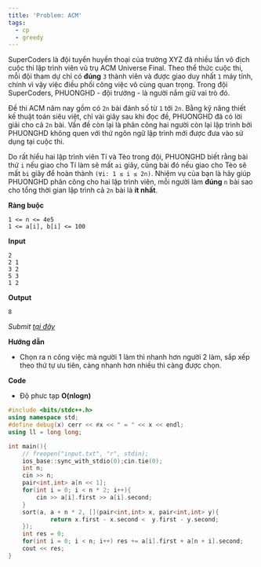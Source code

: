 ```yaml
---
title: 'Problem: ACM'
tags:
  - cp
  - greedy
---
```

SuperCoders là đội tuyển huyền thoại của trường XYZ đã nhiều lần vô địch cuộc thi lập trình viên vũ trụ ACM Universe Final. Theo thể thức cuộc thi, mỗi đội tham dự chỉ có **đúng** `3` thành viên và được giao duy nhất `1` máy tính, chính vì vậy việc điều phối công việc vô cùng quan trọng. Trong đội SuperCoders, PHUONGHD - đội trưởng - là người nắm giữ vai trò đó.

Đề thi ACM năm nay gồm có `2n` bài đánh số từ `1` tới `2n`. Bằng kỹ năng thiết kế thuật toán siêu việt, chỉ vài giây sau khi đọc đề, PHUONGHD đã có lời giải cho cả `2n` bài. Vấn đề còn lại là phân công hai người còn lại lập trình bởi PHUONGHD không quen với thứ ngôn ngữ lập trình mới được đưa vào sử dụng tại cuộc thi.

Do rất hiểu hai lập trình viên Tí và Tèo trong đội, PHUONGHD biết rằng bài thứ `i` nếu giao cho Tí làm sẽ mất 
`ai` giây, cũng bài đó nếu giao cho Tèo sẽ mất `bi` giây để hoàn thành `(∀i: 1 ≤ i ≤ 2n)`. Nhiệm vụ của bạn là hãy giúp PHUONGHD phân công cho hai lập trình viên, mỗi người làm **đúng** `n` bài sao cho tổng thời gian lập trình cả `2n` bài là **ít nhất**.

<!--more-->

**Ràng buộc**

```
1 <= n <= 4e5
1 <= a[i], b[i] <= 100
```

**Input**

```
2
2 1
3 2
5 3
1 2
```

**Output**

```
8
```

*Submit [tại đây](https://oj.vnoi.info/problem/acmnb)*

**Hướng dẫn**

- Chọn ra n công việc mà người 1 làm thì nhanh hơn người 2 làm, sắp xếp theo thứ tự ưu tiên, càng nhanh hơn nhiều thì càng được chọn.

**Code**

- Độ phưc tạp **O(nlogn)**

```cpp
#include <bits/stdc++.h>
using namespace std;
#define debug(x) cerr << #x << " = " << x << endl;
using ll = long long;

int main(){
    // freopen("input.txt", "r", stdin);
    ios_base::sync_with_stdio(0);cin.tie(0);
    int n;
    cin >> n;
    pair<int,int> a[n << 1];
    for(int i = 0; i < n * 2; i++){
        cin >> a[i].first >> a[i].second;
    }
    sort(a, a + n * 2, [](pair<int,int> x, pair<int,int> y){
            return x.first - x.second <  y.first - y.second;
    });
    int res = 0;
    for(int i = 0; i < n; i++) res += a[i].first + a[n + i].second;
    cout << res;
}
```

